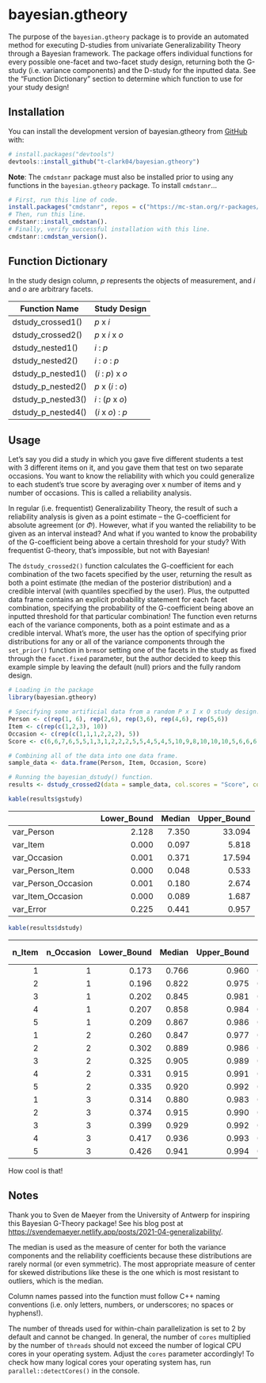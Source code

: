 
<!-- README.md is generated from README.Rmd. Please edit that file -->

# bayesian.gtheory

<!-- badges: start -->

<!-- badges: end -->

The purpose of the `bayesian.gtheory` package is to provide an automated
method for executing D-studies from univariate Generalizability Theory
through a Bayesian framework. The package offers individual functions
for every possible one-facet and two-facet study design, returning both
the G-study (i.e. variance components) and the D-study for the inputted
data. See the “Function Dictionary” section to determine which function
to use for your study design!

## Installation

You can install the development version of bayesian.gtheory from
[GitHub](https://github.com/) with:

``` r
# install.packages("devtools")
devtools::install_github("t-clark04/bayesian.gtheory")
```

**Note**: The `cmdstanr` package must also be installed prior to using
any functions in the `bayesian.gtheory` package. To install `cmdstanr`…

``` r
# First, run this line of code.
install.packages("cmdstanr", repos = c("https://mc-stan.org/r-packages/", getOption("repos")))
# Then, run this line.
cmdstanr::install_cmdstan(). 
# Finally, verify successful installation with this line. 
cmdstanr::cmdstan_version().
```

## Function Dictionary

In the study design column, *p* represents the objects of measurement,
and *i* and *o* are arbitrary facets.

| Function Name      | Study Design      |
|--------------------|-------------------|
| dstudy_crossed1()  | *p* x *i*         |
| dstudy_crossed2()  | *p* x *i* x *o*   |
| dstudy_nested1()   | *i* : *p*         |
| dstudy_nested2()   | *i* : *o* : *p*   |
| dstudy_p_nested1() | (*i* : *p*) x *o* |
| dstudy_p_nested2() | *p* x (*i* : *o*) |
| dstudy_p_nested3() | *i* : (*p* x *o*) |
| dstudy_p_nested4() | (*i* x *o*) : *p* |

## Usage

Let’s say you did a study in which you gave five different students a
test with 3 different items on it, and you gave them that test on two
separate occasions. You want to know the reliability with which you
could generalize to each student’s true score by averaging over x number
of items and y number of occasions. This is called a reliability
analysis.

In regular (i.e. frequentist) Generalizability Theory, the result of
such a reliability analysis is given as a point estimate – the
G-coefficient for absolute agreement (or $`\Phi`$). However, what if you
wanted the reliability to be given as an interval instead? And what if
you wanted to know the probability of the G-coefficient being above a
certain threshold for your study? With frequentist G-theory, that’s
impossible, but not with Bayesian!

The `dstudy_crossed2()` function calculates the G-coefficient for each
combination of the two facets specified by the user, returning the
result as both a point estimate (the median of the posterior
distribution) and a credible interval (with quantiles specified by the
user). Plus, the outputted data frame contains an explicit probability
statement for each facet combination, specifying the probability of the
G-coefficient being above an inputted threshold for that particular
combination! The function even returns each of the variance components,
both as a point estimate and as a credible interval. What’s more, the
user has the option of specifying prior distributions for any or all of
the variance components through the `set_prior()` function in `brms`or
setting one of the facets in the study as fixed through the
`facet.fixed` parameter, but the author decided to keep this example
simple by leaving the default (null) priors and the fully random design.

``` r
# Loading in the package
library(bayesian.gtheory)

# Specifying some artificial data from a random P x I x O study design.
Person <- c(rep(1, 6), rep(2,6), rep(3,6), rep(4,6), rep(5,6))
Item <- c(rep(c(1,2,3), 10))
Occasion <- c(rep(c(1,1,1,2,2,2), 5))
Score <- c(6,6,7,6,5,5,1,3,1,2,2,2,5,5,4,5,4,5,10,9,8,10,10,10,5,6,6,6,5,6)

# Combining all of the data into one data frame.
sample_data <- data.frame(Person, Item, Occasion, Score)

# Running the bayesian_dstudy() function.
results <- dstudy_crossed2(data = sample_data, col.scores = "Score", col.subjects = "Person", col.facet1 = "Item", col.facet2 = "Occasion", seq1 = seq(1,5,1), seq2 = seq(1,3,1), facet.fixed = NULL, threshold = 0.7, warmup = 1000, iter = 4000, chains = 4, cores = 4)
```

``` r
kable(results$gstudy)
```

|                     | Lower_Bound | Median | Upper_Bound |
|:--------------------|------------:|-------:|------------:|
| var_Person          |       2.128 |  7.350 |      33.094 |
| var_Item            |       0.000 |  0.097 |       5.818 |
| var_Occasion        |       0.001 |  0.371 |      17.594 |
| var_Person_Item     |       0.000 |  0.048 |       0.533 |
| var_Person_Occasion |       0.001 |  0.180 |       2.674 |
| var_Item_Occasion   |       0.000 |  0.089 |       1.687 |
| var_Error           |       0.225 |  0.441 |       0.957 |

``` r
kable(results$dstudy)
```

| n_Item | n_Occasion | Lower_Bound | Median | Upper_Bound | P(G \> 0.7) |
|-------:|-----------:|------------:|-------:|------------:|------------:|
|      1 |          1 |       0.173 |  0.766 |       0.960 |       0.614 |
|      2 |          1 |       0.196 |  0.822 |       0.975 |       0.695 |
|      3 |          1 |       0.202 |  0.845 |       0.981 |       0.723 |
|      4 |          1 |       0.207 |  0.858 |       0.984 |       0.736 |
|      5 |          1 |       0.209 |  0.867 |       0.986 |       0.745 |
|      1 |          2 |       0.260 |  0.847 |       0.977 |       0.755 |
|      2 |          2 |       0.302 |  0.889 |       0.986 |       0.816 |
|      3 |          2 |       0.325 |  0.905 |       0.989 |       0.837 |
|      4 |          2 |       0.331 |  0.915 |       0.991 |       0.846 |
|      5 |          2 |       0.335 |  0.920 |       0.992 |       0.851 |
|      1 |          3 |       0.314 |  0.880 |       0.983 |       0.814 |
|      2 |          3 |       0.374 |  0.915 |       0.990 |       0.864 |
|      3 |          3 |       0.399 |  0.929 |       0.992 |       0.882 |
|      4 |          3 |       0.417 |  0.936 |       0.993 |       0.890 |
|      5 |          3 |       0.426 |  0.941 |       0.994 |       0.896 |

How cool is that!

## Notes

Thank you to Sven de Maeyer from the University of Antwerp for inspiring
this Bayesian G-Theory package! See his blog post at
<https://svendemaeyer.netlify.app/posts/2021-04-generalizability/>.

The median is used as the measure of center for both the variance
components and the reliability coefficients because these distributions
are rarely normal (or even symmetric). The most appropriate measure of
center for skewed distributions like these is the one which is most
resistant to outliers, which is the median.

Column names passed into the function must follow C++ naming conventions
(i.e. only letters, numbers, or underscores; no spaces or hyphens!).

The number of threads used for within-chain parallelization is set to 2
by default and cannot be changed. In general, the number of `cores`
multiplied by the number of `threads` should not exceed the number of
logical CPU cores in your operating system. Adjust the `cores` parameter
accordingly! To check how many logical cores your operating system has,
run `parallel::detectCores()` in the console.
